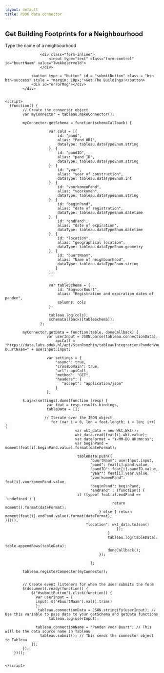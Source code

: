 ```yaml
---
layout: default
title: PDOK data connector
---
```

<script src="https://connectors.tableau.com/libs/tableauwdc-2.3.latest.js" type="text/javascript"></script>
<script src="https://cdnjs.cloudflare.com/ajax/libs/wicket/1.3.2/wicket.min.js" type="text/javascript"></script>
<script src="https://cdnjs.cloudflare.com/ajax/libs/moment.js/2.20.1/moment.min.js" type="text/javascript"></script>

<div class="container container-table">
        <div class="row vertical-center-row">
            <div class="text-center col-md-4 col-md-offset-4">
                <h2>Get Building Footprints for a Neighbourhood</h2>
                <form>
                    <div class="form-inline">
                        <label for="buurtNaam" class="text-center">Type the name of a neighbourhood</label>

				    <div class="form-inline">
				        <input type="text" class="form-control" id="buurtNaam" value="Twekkelerveld">
				    </div>

                <button type = "button" id = "submitButton" class = "btn btn-success" style = "margin: 10px;">Get The Buildings!</button>
                <div id="errorMsg"></div>
            </div>


    <script>
      (function() {
            // Create the connector object
            var myConnector = tableau.makeConnector();

            myConnector.getSchema = function(schemaCallback) {

                        var cols = [{
                            id: "pand",
                            alias: "Pand URI",
                            dataType: tableau.dataTypeEnum.string
                        }, {
                            id: "pandID",
                            alias: "pand ID",
                            dataType: tableau.dataTypeEnum.string
                        }, {
                            id: "year",
                            alias: "year of construction",
                            dataType: tableau.dataTypeEnum.int
                        }, {
                            id: "voorkomenPand",
                            alias: "voorkomen",
                            dataType: tableau.dataTypeEnum.string
                        }, {
                            id: "beginPand",
                            alias: "date of registration",
                            dataType: tableau.dataTypeEnum.datetime
                        }, {
                            id: "endPand",
                            alias: "date of expiration",
                            dataType: tableau.dataTypeEnum.datetime
                        }, {
                            id: "location",
                            alias: "geographical location",
                            dataType: tableau.dataTypeEnum.geometry
                        }, {
                            id: "buurtNaam",
                            alias: "Name of neighbourhood",
                            dataType: tableau.dataTypeEnum.string
                           }
                        ];


                        var tableSchema = {
                            id: "BagvoorBuurt",
                            alias: "Registration and expiration dates of panden",
                            columns: cols
                        };

                        tableau.log(cols);
                        schemaCallback([tableSchema]);
                    };

            myConnector.getData = function(table, doneCallback) {
                       var userInput = JSON.parse(tableau.connectionData),
                           apiCall = "https://data.labs.pdok.nl/api/StanRonzhin/tableauIntegration/PandenVoorBuurt?buurtNaam=" + userInput.input;

                       var settings = {
                           "async": true,
                           "crossDomain": true,
                           "url": apiCall,
                           "method": "GET",
                           "headers": {
                              "accept": "application/json"
                           }
                       };

            $.ajax(settings).done(function (resp) {
                       var feat = resp.results.bindings,
                       tableData = [];

                      // Iterate over the JSON object
                         for (var i = 0, len = feat.length; i < len; i++) {
                                    var wkt_data = new Wkt.Wkt();
                                    wkt_data.read(feat[i].wkt.value);
                                    var dateFormat = "Y-MM-DD HH:mm:ss";
                                    var beginPand = moment(feat[i].beginPand.value).format(dateFormat);
                                    
                                     tableData.push({
                                           "buurtNaam": userInput.input,
                                           "pand": feat[i].pand.value,
                                           "pandID": feat[i].pandID.value,
                                           "year": feat[i].year.value,
                                           "voorkomenPand": feat[i].voorkomenPand.value,
                                           "beginPand": beginPand,
                                           "endPand" : (function() {
                                     if (typeof feat[i].endPand == 'undefined') {
                                                     return moment().format(dateFormat);     
                                               } else { return moment(feat[i].endPand.value).format(dateFormat);                                                     }})(),
                                         "location": wkt_data.toJson()
                                                       });
                                                   }
                                                   tableau.log(tableData);
                                                   table.appendRows(tableData);
                                                   doneCallback();
                                               });

                                           };

            tableau.registerConnector(myConnector);


            // Create event listeners for when the user submits the form
            $(document).ready(function() {
                $("#submitButton").click(function() {
                  var userInput = {
                  input: $('#buurtNaam').val().trim()
                  };
                   tableau.connectionData = JSON.stringify(userInput); // Use this variable to pass data to your getSchema and getData functions
                        tableau.log(userInput);

                  tableau.connectionName = "Panden voor Buurt"; // This will be the data source name in Tableau
                    tableau.submit(); // This sends the connector object to Tableau
                });
            });
        })();


    </script>
